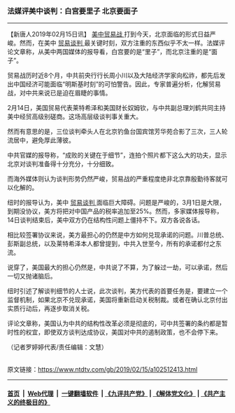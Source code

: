 ### 法媒评美中谈判：白宫要里子 北京要面子
------------------------

<div class="post_content">
 <p>
  【新唐人2019年02月15日讯】
  <a href="https://www.ntdtv.com/gb/美中贸易战.htm">
   美中贸易战
  </a>
  打到今天，北京面临的形式日益严峻。然而，在美中
  <a href="https://www.ntdtv.com/gb/贸易谈判.htm">
   贸易谈判
  </a>
  最关键时刻，双方注重的东西似乎不太一样。法媒评论文章称，从美中两国媒体的报导看，白宫要的是“里子”，而北京注重的是“面子”。
 </p>
 <p>
  贸易战历时近8个月，中共前央行行长周小川以及大陆经济学家向松祚，都先后发出中国经济可能面临“明斯基时刻”的可怕警告。因此，专家普遍分析，化解贸易战，对中共来说已是迫在眉睫的事情。
 </p>
 <p>
  2月14日，美国贸易代表莱特希泽和美国财长奴姆钦，与中共副总理刘鹤共同主持美中经贸高级别磋商。这场高层级谈判事关重大。
 </p>
 <p>
  然而有意思的是，三位谈判牵头人在北京钓鱼台国宾馆芳华苑合影了三次，三人轮流居中，避免厚此薄彼。
 </p>
 <p>
  中共官媒的报导称，“成败的关键在于细节”，连拍个照片都下这么大的功夫，显示北京对谈判准备得十分充分，十分细致。
 </p>
 <p>
  而海外媒体则认为谈判形势仍然严峻，贸易战的严重程度绝非北京靠殷勤待客就可以化解的。
 </p>
 <p>
  纽时的报导认为，美中
  <a href="https://www.ntdtv.com/gb/贸易谈判.htm">
   贸易谈判
  </a>
  面临巨大障碍。问题是严峻的，3月1日是大限，到期没协议，美方将把对中国产品的税率追加至25%。然而，多家媒体报导称，14日谈判结束后，美中双方仍在结构性问题上僵持不下。双方各说各话。
 </p>
 <p>
  相比较签署协议来说，美方最担心的仍然是中方如何兑现承诺的问题。川普总统、彭斯副总统，以及莱特希泽本人都曾提到，中共入世至今，所有的承诺都付之东流。
 </p>
 <p>
  说穿了，美国最大的担心仍然是，中共说了不算，为了躲过一劫，可以承诺，然后一切又抛诸脑后。
 </p>
 <p>
  纽时引述了解谈判细节的人士说，此次谈判，美方代表的首要任务是，要建立一个监督机制，如果北京不兑现承诺，美国将重新启动关税制裁。或者在确认北京付出实质行动后，再逐步取消关税。
 </p>
 <p>
  评论文章称，美国认为中共的结构性改革必须是彻底的，可中共签署的条约都是暂时性的权宜，即使双方谈判达成协议，美国对中共的遏制政策，也不会停下来。
 </p>
 <p>
  （记者罗婷婷代表/责任编辑：文慧）
 </p>
 <div class="single_ad">
 </div>
</div>

<br/>原文链接：https://www.ntdtv.com/gb/2019/02/15/a102512413.html


------------------------
#### [首页](https://github.com/gfw-breaker/banned-news/blob/master/README.md) &nbsp;|&nbsp; [Web代理](https://github.com/labour-camp/helloworld) &nbsp;|&nbsp; [一键翻墙软件](https://github.com/gfw-breaker/nogfw/blob/master/README.md) &nbsp;| [《九评共产党》](https://github.com/gfw-breaker/9ping.md/blob/master/README.md#九评之一评共产党是什么) | [《解体党文化》](https://github.com/gfw-breaker/jtdwh.md/blob/master/README.md) | [《共产主义的终极目的》](https://github.com/gfw-breaker/gczydzjmd.md/blob/master/README.md)

